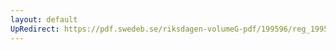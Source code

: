 ```yaml
---
layout: default
UpRedirect: https://pdf.swedeb.se/riksdagen-volumeG-pdf/199596/reg_199596_KrU/reg_199596_KrU_0002.pdf
---
```

